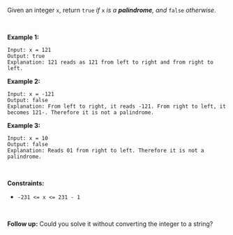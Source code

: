 Given an integer `x`, return `true` *if* `x` *is a **palindrome**, and* `false` *otherwise*.

 

**Example 1:**

```
Input: x = 121
Output: true
Explanation: 121 reads as 121 from left to right and from right to left.
```

**Example 2:**

```
Input: x = -121
Output: false
Explanation: From left to right, it reads -121. From right to left, it becomes 121-. Therefore it is not a palindrome.
```

**Example 3:**

```
Input: x = 10
Output: false
Explanation: Reads 01 from right to left. Therefore it is not a palindrome.
```

 

**Constraints:**

- `-231 <= x <= 231 - 1`

 

**Follow up:** Could you solve it without converting the integer to a string?
